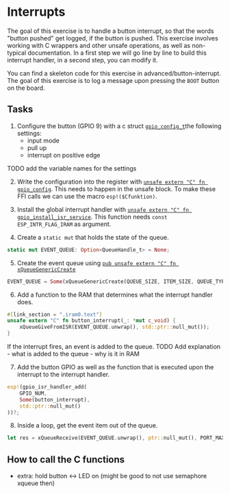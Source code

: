 # Interrupts

The goal of this exercise is to handle a button interrupt, so that the words "button pushed" get logged, if the button is pushed. 
This exercise involves working with C wrappers and other unsafe operations, as well as non-typical documentation. In a first step we will go line by line to build this interrupt handler, in a second step, you can modify it. 

You can find a skeleton code for this exercise in advanced/button-interrupt.
The goal of this exercise is to log a message upon pressing the `BOOT` button on the board. 



## Tasks

1. Configure the button (GPIO 9) with a c struct [`gpio_config_t`](https://esp-rs.github.io/esp-idf-sys/esp_idf_sys/struct.gpio_config_t.html)the following settings:
    - input mode
    - pull up
    - interrupt on positive edge
  
  TODO add the variable names for the settings

2. Write the configuration into the register with [`unsafe extern "C" fn gpio_config`](https://esp-rs.github.io/esp-idf-sys/esp_idf_sys/fn.gpio_config.html). This needs to happen in the unsafe block. To make these FFI calls we can use the macro `esp!($Cfunktion)`.


3. Install the global interrupt handler with [`unsafe extern "C" fn gpio_install_isr_service`](https://esp-rs.github.io/esp-idf-sys/esp_idf_sys/fn.gpio_install_isr_service.html). This function needs `const ESP_INTR_FLAG_IRAM` as argument.


4. Create a `static mut` that holds the state of the queue.

```rust
static mut EVENT_QUEUE: Option<QueueHandle_t> = None;
```

5. Create the event queue using [`pub unsafe extern "C" fn xQueueGenericCreate`](https://esp-rs.github.io/esp-idf-sys/esp_idf_sys/fn.xQueueGenericCreate.html)

```rust
EVENT_QUEUE = Some(xQueueGenericCreate(QUEUE_SIZE, ITEM_SIZE, QUEUE_TYPE_BASE));
```

6. Add a function to the RAM that determines what the interrupt handler does.

```rust
#[link_section = ".iram0.text"]
unsafe extern "C" fn button_interrupt(_: *mut c_void) {
    xQueueGiveFromISR(EVENT_QUEUE.unwrap(), std::ptr::null_mut());
}
```
If the interrupt fires, an event is added to the queue. 
TODO Add explanation
    - what is added to the queue
    - why is it in RAM

7. Add the button GPIO as well as the function that is executed upon the interrupt to the interrupt handler.

```rust
esp!(gpio_isr_handler_add(
    GPIO_NUM,
    Some(button_interrupt),
    std::ptr::null_mut()
))?;
```

8. Inside a loop, get the event item out of the queue.

```rust
let res = xQueueReceive(EVENT_QUEUE.unwrap(), ptr::null_mut(), PORT_MAX_DELAY);
```


## How to call the C functions


- extra: hold button <-> LED on (might be good to not use semaphore xqueue then)